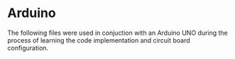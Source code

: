 # Arduino
The following files were used in conjuction with an Arduino UNO during the process of learning the code implementation and circuit board configuration. 
